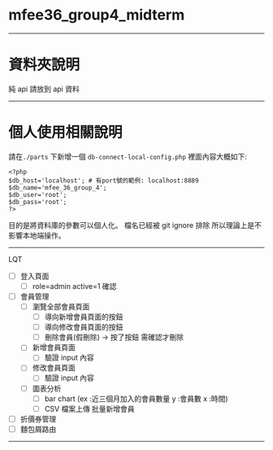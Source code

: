 # mfee36_group4_midterm

---

# 資料夾說明

純 api 請放到 api 資料

---

# 個人使用相關說明

請在`./parts` 下新增一個 `db-connect-local-config.php`
裡面內容大概如下:

```
<?php
$db_host='localhost'; # 有port號的範例: localhost:8889
$db_name='mfee_36_group_4';
$db_user='root';
$db_pass='root';
?>
```

目的是將資料庫的參數可以個人化。
檔名已經被 git ignore 排除 所以理論上是不影響本地端操作。

---

LQT

- [ ] 登入頁面
  - [ ] role=admin active=1 確認
- [ ] 會員管理
  - [ ] 瀏覽全部會員頁面
    - [ ] 導向新增會員頁面的按鈕
    - [ ] 導向修改會員頁面的按鈕
    - [ ] 刪除會員(假刪除) -> 按了按鈕 需確認才刪除
  - [ ] 新增會員頁面
    - [ ] 驗證 input 內容
  - [ ] 修改會員頁面
    - [ ] 驗證 input 內容
  - [ ] 圖表分析
    - [ ] bar chart (ex :近三個月加入的會員數量 y :會員數 x :時間)
    - [ ] CSV 檔案上傳 批量新增會員
- [ ] 折價券管理
- [ ] 麵包屑路由

---
